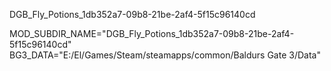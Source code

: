 DGB_Fly_Potions_1db352a7-09b8-21be-2af4-5f15c96140cd

MOD_SUBDIR_NAME="DGB_Fly_Potions_1db352a7-09b8-21be-2af4-5f15c96140cd"
BG3_DATA="E:/El/Games/Steam/steamapps/common/Baldurs Gate 3/Data"
